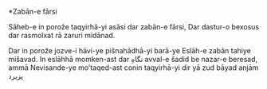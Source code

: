 *Zabān-e fārsi

Sāheb-e in porože taqyirhā-yi asāsi dar zabān-e fārsi, Dar dastur-o bexosus dar rasmolxat rā zaruri mi‌dānad.

Dar in porože jozve‌-i hāvi-ye pišnahādhā-yi barā-ye Eslāh-e zabān tahiye mi‌šavad. In eslāh‌hā momken-ast dar تگاهِ avval-e šadid be nazar-e beresad, ammā Nevisande‌-ye mo’taqed-ast conin taqyirhā-yi dir yā zud bāyad anjām پزیرد